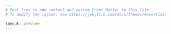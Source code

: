 ```yaml
---
# Feel free to add content and custom Front Matter to this file.
# To modify the layout, see https://jekyllrb.com/docs/themes/#overriding-theme-defaults

layout: preview
---
```


